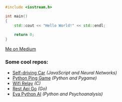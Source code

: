 ```c++
#include <iostream.h>

int main()
{
    std::cout << "Hello World!" << std::endl;
    
    return 0;
}
```
<a href="https://medium.com/@dionisioedu">Me on Medium</a>

<h3>Some cool repos:</h3>
<ul>
    <li><a href="https://github.com/dionisioedu/Self-driving-car">Self-driving Car</a> <i>(JavaScript and Neural Networks)</i></li>
    <li><a href="https://github.com/dionisioedu/pythonpinggame">Python Ping Game</a> <i>(Python and Pygame)</i></li>
    <li><a href="https://github.com/dionisioedu/wifi_relay">Wifi Relay</a> <i>(C)</i></li>
    <li><a href="https://github.com/dionisioedu/rest-api-go">Rest Api Go</a> <i>(Go)</i></li>
    <li><a href="https://github.com/dionisioedu/eva-python-ia">Eva Python AI</a> <i>(Python and Psychoanalysis)</i></li>
</ul>


